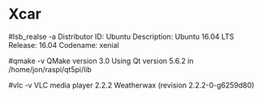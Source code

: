 # Xcar

#lsb_realse -a
Distributor ID:	Ubuntu
Description:	Ubuntu 16.04 LTS
Release:	16.04
Codename:	xenial

#qmake -v
QMake version 3.0
Using Qt version 5.6.2 in /home/jon/raspi/qt5pi/lib

#vlc -v
VLC media player 2.2.2 Weatherwax (revision 2.2.2-0-g6259d80)
